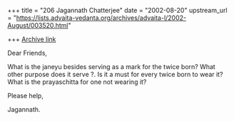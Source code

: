 +++
title = "206 Jagannath Chatterjee"
date = "2002-08-20"
upstream_url = "https://lists.advaita-vedanta.org/archives/advaita-l/2002-August/003520.html"

+++
[Archive link](https://lists.advaita-vedanta.org/archives/advaita-l/2002-August/003520.html)

Dear Friends,

What is the janeyu besides serving as a mark for the twice born? What other
purpose does it serve ?. Is it a must for every twice born to wear it? What
is the prayaschitta for one not wearing it?

Please help,

Jagannath.

